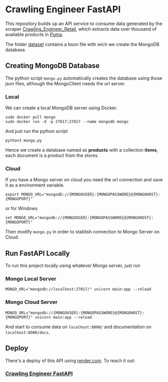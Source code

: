 # Crawling Engineer FastAPI

This repository builds up an API service to consume data generated by the scraper [Crawling_Engineer_Retail](https://github.com/jpradas1/Crawling_Engineer_Retail), which extracts data over thousand of available products in [Puma](https://eu.puma.com/).

The folder [dataset](https://github.com/jpradas1/Crawling_FastAPI_Retail/tree/main/dataset) contains a bson file with wich we create the MongoDB database.

## Creating MongoDB Database
The python script `mongo.py` automatically creates the database using those json files, although the MongoClient needs the url server.
### Local
We can create a local MongoDB server using Docker.
```
sudo docker pull mongo
sudo docker run -d -p 27017:27017 --name mongodb mongo
```
And just run the python script
```
python3 mongo.py
```
Hence we create a database named as **products** with a collection **items**, each document is a product from the stores.
### Cloud
If you have a Mongo server on cloud you need the url connection and save it as a environment variable.
```
export MONGO_URL="mongodb://{MONGOUSER}:{MONGOPASSWORD}@{MONGOHOST}:{MONGOPORT}"
```
or for Windows
```
set MONGO_URL="mongodb://{MONGOUSER}:{MONGOPASSWORD}@{MONGOHOST}:{MONGOPORT}"
```
Then modify `mongo.py` in order to stablish connection to Mongo Server on Cloud.

## Run FastAPI Locally
To run this project locally using whatever Mongo server, just run

### Mongo Local Server
```
MONGO_URL="mongodb://localhost:27017/" uvicorn main:app --reload
```

### Mongo Cloud Server
```
MONGO_URL="mongodb://{MONGOUSER}:{MONGOPASSWORD}@{MONGOHOST}:{MONGOPORT}" uvicorn main:app --reload
```
And start to consume data on `localhost:8000/` and documentation on `localhost:8000/docs`.

## Deploy
There's a deploy of this API using [render.com](https://render.com/). To reach it out:
### [Crawling Engineer FastAPI](https://crawling-engineer-fastapi.onrender.com/docs)
